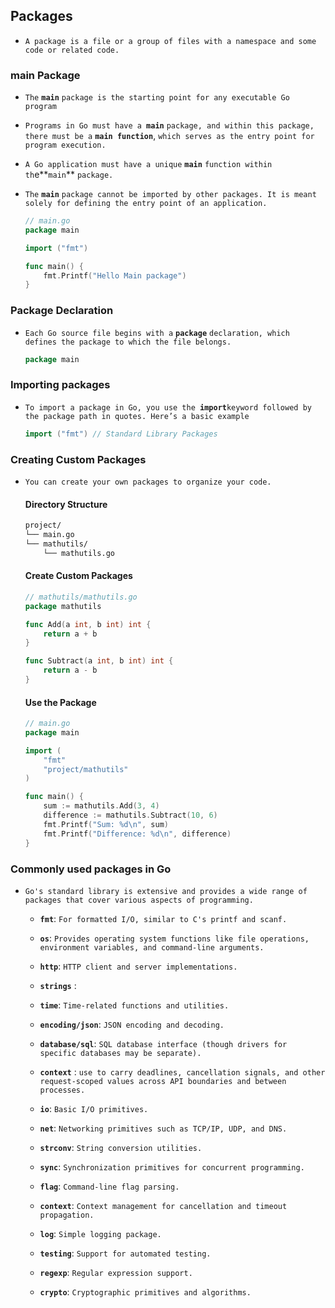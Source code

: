 ##  Packages

- `A package is a file or a group of files with a namespace and some code or related code. `



### main Package

- `The` **`main`** `package is the starting point for any executable Go program`

- `Programs in Go must have a `**`main`** `package, and within this package, there must be a` **`main function`**, `which serves as the entry point for program execution.`

- `A Go application must have a unique` **`main`** `function within th`e**`main`** `package.`

- `The` **`main`** `package cannot be imported by other packages. It is meant solely for defining the entry point of an application.`

  ```go
  // main.go
  package main
  
  import ("fmt")
  
  func main() {
      fmt.Printf("Hello Main package")
  }
  ```

  

### Package Declaration

- `Each Go source file begins with a` **`package`** `declaration, which defines the package to which the file belongs.`

  ```go
  package main
  ```



### Importing packages

- `To import a package in Go, you use the `**`import`**`keyword followed by the package path in quotes. Here’s a basic example`

  ```go
  import ("fmt") // Standard Library Packages
  ```





### Creating Custom Packages

- `You can create your own packages to organize your code.`

  #### Directory Structure

  ```tex
  project/
  └── main.go
  └── mathutils/
      └── mathutils.go
  ```

  #### Create Custom Packages

  ```go
  // mathutils/mathutils.go
  package mathutils
  
  func Add(a int, b int) int {
      return a + b
  }
  
  func Subtract(a int, b int) int {
      return a - b
  }
  ```

  #### Use the Package

  ```go
  // main.go
  package main
  
  import (
      "fmt"
      "project/mathutils"
  )
  
  func main() {
      sum := mathutils.Add(3, 4)
      difference := mathutils.Subtract(10, 6)
      fmt.Printf("Sum: %d\n", sum)
      fmt.Printf("Difference: %d\n", difference)
  }
  ```

  



### Commonly used packages in Go

- `Go's standard library is extensive and provides a wide range of packages that cover various aspects of programming.`
  - **`fmt`**: `For formatted I/O, similar to C's printf and scanf.`
  
  - **`os`**: `Provides operating system functions like file operations, environment variables, and command-line arguments.`
  
  - **`http`**: `HTTP client and server implementations.`
  
  - **`strings`** : 
  
  - **`time`**: `Time-related functions and utilities.`
  
  - **`encoding/json`**: `JSON encoding and decoding.`
  
  - **`database/sql`**: `SQL database interface (though drivers for specific databases may be separate).`
  
  -  **`context`** : `use to carry deadlines, cancellation signals, and other request-scoped values across API boundaries and between processes.`
  
  - **`io`**: `Basic I/O primitives.`
  
  - **`net`**: `Networking primitives such as TCP/IP, UDP, and DNS.`
  
  - **`strconv`**: `String conversion utilities.`
  
  - **`sync`**: `Synchronization primitives for concurrent programming.`
  
  - **`flag`**: `Command-line flag parsing.`
  
  - **`context`**: `Context management for cancellation and timeout propagation.`
  
  - **`log`**: `Simple logging package.`
  
  - **`testing`**: `Support for automated testing.`
  
  - **`regexp`**: `Regular expression support.`
  
  - **`crypto`**: `Cryptographic primitives and algorithms.`
  
    
  
    







